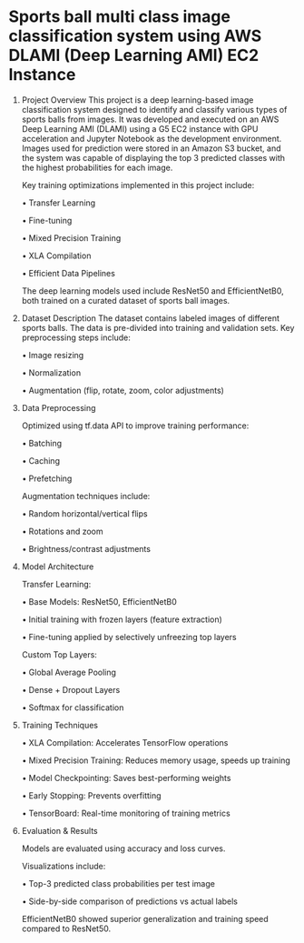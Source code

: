 # Sports ball multi class image classification system using AWS DLAMI (Deep Learning AMI) EC2 Instance
1. Project Overview
    This project is a deep learning-based image classification system designed to identify and classify various types of sports balls from images. It was developed and executed on an AWS Deep Learning AMI (DLAMI) using a G5 EC2 instance with GPU acceleration and Jupyter Notebook as the development environment. Images used for prediction were stored in an Amazon S3 bucket, and the system was capable of displaying the top 3 predicted classes with the highest probabilities for each image.

    Key training optimizations implemented in this project include:
    
    •	Transfer Learning
    
    •	Fine-tuning
    
    •	Mixed Precision Training
    
    •	XLA Compilation
    
    •	Efficient Data Pipelines

    The deep learning models used include ResNet50 and EfficientNetB0, both trained on a curated dataset of sports ball images.

2. Dataset Description
    The dataset contains labeled images of different sports balls. The data is pre-divided into training and validation sets. Key preprocessing steps include:
    
    •	Image resizing
    
    •	Normalization
    
    •	Augmentation (flip, rotate, zoom, color adjustments)

3. Data Preprocessing

    Optimized using tf.data API to improve training performance:
    
    •	Batching
    
    •	Caching
    
    •	Prefetching
    
    Augmentation techniques include:
    
    •	Random horizontal/vertical flips
    
    •	Rotations and zoom
    
    •	Brightness/contrast adjustments

4. Model Architecture

    Transfer Learning:
    
    •	Base Models: ResNet50, EfficientNetB0
    
    •	Initial training with frozen layers (feature extraction)
    
    •	Fine-tuning applied by selectively unfreezing top layers
    
    Custom Top Layers:
    
    •	Global Average Pooling
    
    •	Dense + Dropout Layers
    
    •	Softmax for classification

5. Training Techniques
    
    •	XLA Compilation: Accelerates TensorFlow operations
    
    •	Mixed Precision Training: Reduces memory usage, speeds up training
    
    •	Model Checkpointing: Saves best-performing weights
    
    •	Early Stopping: Prevents overfitting
    
    •	TensorBoard: Real-time monitoring of training metrics

6. Evaluation & Results
    
    Models are evaluated using accuracy and loss curves.
    
    Visualizations include:
    
    •	Top-3 predicted class probabilities per test image
    
    •	Side-by-side comparison of predictions vs actual labels
    
    EfficientNetB0 showed superior generalization and training speed compared to ResNet50.
